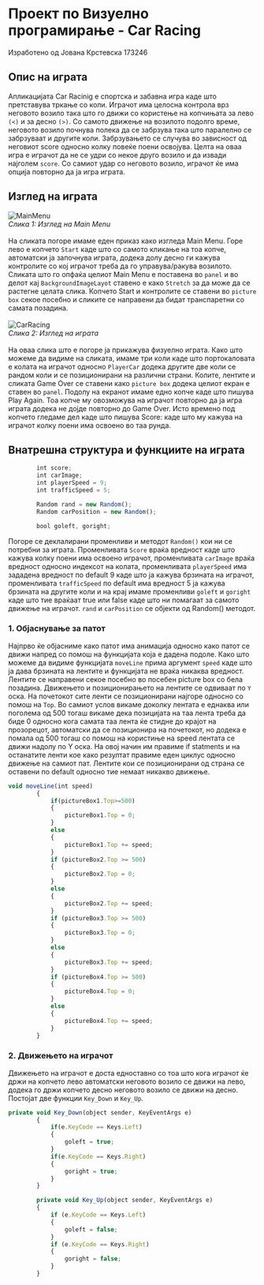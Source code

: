 # Проект по Визуелно програмирање - Car Racing
Изработено од Јована Крстевска 173246
## Опис на играта
Апликацијата Car Racinig е спортска и забавна игра каде што претставува тркање со коли. Играчот има целосна контрола врз неговото возило така што го движи со користење на копчињата за лево `(<)` и за десно `(>)`. Со самото движење на возилото подолго време, неговото возило почнува полека да се забрзува така што паралелно се забрзуваат и другите коли. Забрзувањето се случува во зависност од неговиот score односно колку повеќе поени освојува. Целта на оваа игра е играчот да не се удри со некое друго возило и да извади најголем `score`. Со самиот удар со неговото возило, играчот ќе има опција повторно да ја игра играта. 
## Изглед на играта
![MainMenu](https://user-images.githubusercontent.com/100038564/188306006-06d86efa-2555-4c58-931e-08e1d518c282.PNG)<br/>
*Слика 1: Изглед на Main Menu*<br/><br/>
На сликата погоре имаме еден приказ како изгледа Main Menu. Горе лево е копчето `Start` каде што со самото кликање на тоа копче, автоматски ја започнува играта, додека долу десно ги кажува контролите со кој играчот треба да го управува/ракува возилото. Сликата што го опфаќа целиот Main Menu е поставена во `panel` и во делот кај `BackgroundImageLayot` ставено е како `Stretch` за да може да се растегне целата слика. Копчето Start и контролите се ставени во `picture box` секое посебно и сликите се направени да бидат транспаретни со самата позадина.<br/><br/>
![CarRacing](https://user-images.githubusercontent.com/100038564/188306879-082350ef-ac9d-4aec-b2b8-7d5568486a6c.PNG)<br/>
*Слика 2: Изглед на играта*<br/><br/>
На оваа слика што е погоре ја прикажува физуелно играта. Како што можеме да видиме на сликата, имаме три коли каде што портокаловата е колата на играчот односно `PlayerCar` додека другите две коли се рандом коли и се позиционирани на различни страни. Колите, лентите и сликата Game Over се ставени како `picture box` додека целиот екран е ставен во `panel`. Подолу на екранот имаме едно копче каде што пишува Play Again. Тоа копче му овозможува на играчот повторно да ја игра играта додека не дојде повторно до Game Over. Исто времено под копчето гледаме дел каде што пишува Score: каде што му кажува на играчот колку поени има освоено во таа рунда.
## Внатрешна структура и функциите на играта
```javascript
        int score;
        int carImage;
        int playerSpeed = 9;
        int trafficSpeed = 5;

        Random rand = new Random();
        Random carPosition = new Random();

        bool goleft, goright;
```
Погоре се деклалирани променливи и методот `Random()` кои ни се потребни за играта. Променливата `Score` враќа вредност каде што кажува колку поени има освоено играчот, променливата `carImage` враќа вредност односно индексот на колата, променливата `playerSpeed` има зададена вредност по default 9 каде што ја кажува брзината на играчот, променливата `trafficSpeed` по default има вредност 5 ја кажува брзината на другите коли и на крај имаме променливи `goleft` и `goright` каде што тие враќаат true или false каде што ни помагаат за самото движење на играчот. `rand` и `carPosition` се објекти од Random() методот.<br/>
### 1. Објаснување за патот
Најпрво ќе објасниме како патот има анимација односно како патот се движи напред со помош на функцијата која е дадена подоле. Како што можеме да видиме функцијата `moveLine` прима аргумент `speed` каде што ја дава брзината на лентите и функцијата не враќа никаква вредност. Лентите се направени секое посебно во посебен picture box со бела позадина. Движењето и позиционирањето на лентите се одвиваат по `Y` оска. На почетокот сите ленти се позиционирани најгоре односно со помош на `Top`. Во самиот услов викаме доколку лентата е еднаква или поголема од 500 тогаш викаме дека позицијата на таа лента треба да биде 0 односно кога самата таа лента ќе стидне до крајот на прозорецот, автоматски да се позиционира на почетокот, но додека е помала од 500 тогаш со помош на користиње на speed лентата се движи надолу по Y оска. На овој начин им правиме if statments и на останатите ленти кое како резултат правиме еден циклус односно движење на самиот пат. Лентите кои се позиционирани од страна се оставени по default односно тие немаат никакво движење.<br/>
```javascript
void moveLine(int speed)
        {
            if(pictureBox1.Top>=500)
            {
                pictureBox1.Top = 0;
            }
            else
            {
                pictureBox1.Top += speed;
            }
            if (pictureBox2.Top >= 500)
            {
                pictureBox2.Top = 0;
            }
            else
            {
                pictureBox2.Top += speed;
            }
            if (pictureBox3.Top >= 500)
            {
                pictureBox3.Top = 0;
            }
            else
            {
                pictureBox3.Top += speed;
            }
            if (pictureBox4.Top >= 500)
            {
                pictureBox4.Top = 0;
            }
            else
            {
                pictureBox4.Top += speed;
            }
        }
  ```
### 2. Движењето на играчот
Движењето на играчот е доста едноставно со тоа што кога играчот ќе држи на копчето лево автоматски неговото возило се движи на лево, додека го држи копчето десно неговото возило се движи на десно. Постојат две функции `Key_Down` и `Key_Up`.
```javascript
private void Key_Down(object sender, KeyEventArgs e)
        {
            if(e.KeyCode == Keys.Left)
            {
                goleft = true;
            }
            if(e.KeyCode == Keys.Right)
            {
                goright = true;
            }
        }

        private void Key_Up(object sender, KeyEventArgs e)
        {
            if (e.KeyCode == Keys.Left)
            {
                goleft = false;
            }
            if (e.KeyCode == Keys.Right)
            {
                goright = false;
            }
        }
```
